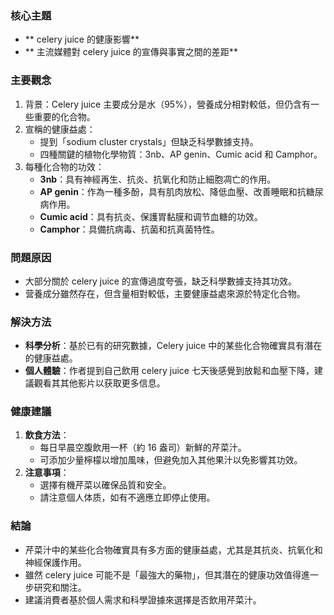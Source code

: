 ### 核心主題
- ** celery juice 的健康影響**
- ** 主流媒體對 celery juice 的宣傳與事實之間的差距**

### 主要觀念
1. 背景：Celery juice 主要成分是水（95%），營養成分相對較低，但仍含有一些重要的化合物。
2. 宣稱的健康益處：
   - 提到「sodium cluster crystals」但缺乏科學數據支持。
   - 四種關鍵的植物化學物質：3nb、AP genin、Cumic acid 和 Camphor。
3. 每種化合物的功效：
   - **3nb**：具有神經再生、抗炎、抗氧化和防止細胞凋亡的作用。
   - **AP genin**：作為一種多酚，具有肌肉放松、降低血壓、改善睡眠和抗糖尿病作用。
   - **Cumic acid**：具有抗炎、保護胃黏膜和调节血糖的功效。
   - **Camphor**：具備抗病毒、抗菌和抗真菌特性。

### 問題原因
- 大部分關於 celery juice 的宣傳過度夸張，缺乏科學數據支持其功效。
- 营養成分雖然存在，但含量相對較低，主要健康益處來源於特定化合物。

### 解決方法
- **科學分析**：基於已有的研究數據，Celery juice 中的某些化合物確實具有潛在的健康益處。
- **個人體驗**：作者提到自己飲用 celery juice 七天後感覺到放鬆和血壓下降，建議觀看其其他影片以获取更多信息。

### 健康建議
1. **飲食方法**：
   - 每日早晨空腹飲用一杯（約 16 盎司）新鮮的芹菜汁。
   - 可添加少量檸檬以增加風味，但避免加入其他果汁以免影響其功效。
2. **注意事項**：
   - 選擇有機芹菜以確保品質和安全。
   - 請注意個人体质，如有不適應立即停止使用。

### 結論
- 芹菜汁中的某些化合物確實具有多方面的健康益處，尤其是其抗炎、抗氧化和神經保護作用。
- 雖然 celery juice 可能不是「最強大的藥物」，但其潛在的健康功效值得進一步研究和關注。
- 建議消費者基於個人需求和科學證據來選擇是否飲用芹菜汁。